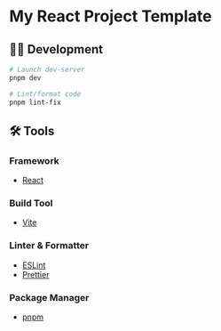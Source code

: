# My React Project Template

## 🧑‍💻 Development

```sh
# Launch dev-server
pnpm dev

# Lint/format code
pnpm lint-fix
```

## 🛠️ Tools

### Framework
- [React](https://ja.react.dev/)

### Build Tool
- [Vite](https://ja.vitejs.dev/)

### Linter & Formatter
- [ESLint](https://eslint.org/)
- [Prettier](https://prettier.io/)

### Package Manager
- [pnpm](https://pnpm.io/ja/)
